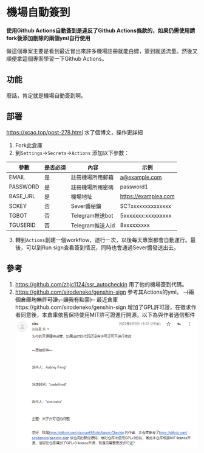# 機場自動簽到
**使用Github Actions自動簽到是違反了Github Actions條款的，如果仍需使用請fork後添加刪除的兩個yml自行使用**

做這個專案主要是看到最近冒出來許多機場註冊就能白嫖，簽到就送流量。然後又順便拿這個專案學習一下Github Actions。

## 功能

廢話，肯定就是機場自動簽到啊。
## 部署

https://xcao.top/post-278.html 水了個博文，操作更詳細

1. Fork此倉庫
2. 到`Settings`→`Secrets`→`Actions` 添加以下參數：

| 參數  | 是否必須  | 內容  | 示例  |
| ------------ | ------------ | ------------ | ------------ |
| EMAIL  | 是  | 註冊機場所用郵箱  | a@example.com  |
| PASSWORD  | 是  | 註冊機場所用密碼  | password1  |
| BASE_URL  | 是  | 機場地址  | https://examplea.com  |
| SCKEY  | 否  | Sever醬秘鑰  | SCTxxxxxxxxxxxxxx  |
| TGBOT  | 否  | Telegram推送bot  | 5xxxxxxx:xxxxxxxxx  |
| TGUSERID  | 否  | Telegram推送人id  | 8xxxxxxxxx  |

3. 轉到`Actions`創建一個workflow，運行一次，以後每天專案都會自動運行。最後，可以到Run sign查看簽到情況，同時也會通過Sever醬發送出去。
## 參考
1. https://github.com/zhjc1124/ssr_autocheckin 用了他的機場簽到代碼。
2. https://github.com/sirodeneko/genshin-sign 參考其Actions的yml。
~~（兩個倉庫均無許可證，讓我有點蒙）~~
最近倉庫https://github.com/sirodeneko/genshin-sign 增加了GPL許可證，在徵求作者同意後，本倉庫依舊保持使用MIT許可證進行開源，以下為與作者通信郵件
[![](https://raw.githubusercontent.com/xiaocao666tzh/imghosting/main/image.png)](https://raw.githubusercontent.com/xiaocao666tzh/imghosting/main/image.png)
